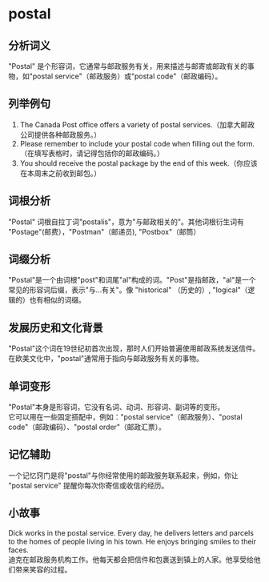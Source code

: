 # postal

## 分析词义

  

"Postal" 是个形容词，它通常与邮政服务有关，用来描述与邮寄或邮政有关的事物，如"postal service"（邮政服务）或"postal code"（邮政编码）。

  

## 列举例句

  

1.  The Canada Post office offers a variety of postal services.（加拿大邮政公司提供各种邮政服务。）
2.  Please remember to include your postal code when filling out the form.（在填写表格时，请记得包括你的邮政编码。）
3.  You should receive the postal package by the end of this week.（你应该在本周末之前收到邮包。）

  

## 词根分析

  

"Postal" 词根自拉丁词"postalis"，意为"与邮政相关的"。其他词根衍生词有 "Postage"(邮费），"Postman"（邮递员), "Postbox"（邮筒）

  

## 词缀分析

  

"Postal"是一个由词根"post"和词尾"al"构成的词。"Post"是指邮政，"al"是一个常见的形容词后缀，表示"与...有关"。像 "historical" （历史的）, "logical"（逻辑的）也有相似的词缀。

  

## 发展历史和文化背景

  

"Postal"这个词在19世纪初首次出现，那时人们开始普遍使用邮政系统发送信件。在欧美文化中，"postal"通常用于指向与邮政服务有关的事物。

  

## 单词变形

  

"Postal"本身是形容词，它没有名词、动词、形容词、副词等的变形。  
它可以用在一些固定搭配中，例如："postal service"（邮政服务）、"postal code"（邮政编码）、"postal order"（邮政汇票）。

  

## 记忆辅助

  

一个记忆窍门是将"postal"与你经常使用的邮政服务联系起来，例如，你让 "postal service" 提醒你每次你寄信或收信的经历。

  

## 小故事

  

Dick works in the postal service. Every day, he delivers letters and parcels to the homes of people living in his town. He enjoys bringing smiles to their faces.  
迪克在邮政服务机构工作。他每天都会把信件和包裹送到镇上的人家。他享受给他们带来笑容的过程。
